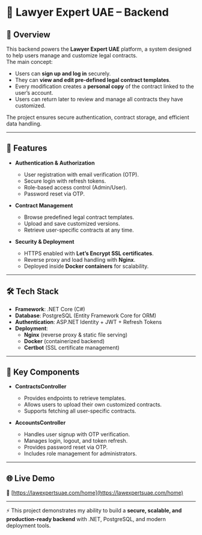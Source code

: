 # 📄 Lawyer Expert UAE – Backend

## 🔹 Overview  
This backend powers the **Lawyer Expert UAE** platform, a system designed to help users manage and customize legal contracts.  
The main concept:  
- Users can **sign up and log in** securely.  
- They can **view and edit pre-defined legal contract templates**.  
- Every modification creates a **personal copy** of the contract linked to the user’s account.  
- Users can return later to review and manage all contracts they have customized.  

The project ensures secure authentication, contract storage, and efficient data handling.

---

## 🚀 Features  
- **Authentication & Authorization**  
  - User registration with email verification (OTP).  
  - Secure login with refresh tokens.  
  - Role-based access control (Admin/User).  
  - Password reset via OTP.  

- **Contract Management**  
  - Browse predefined legal contract templates.  
  - Upload and save customized versions.  
  - Retrieve user-specific contracts at any time.  

- **Security & Deployment**  
  - HTTPS enabled with **Let’s Encrypt SSL certificates**.  
  - Reverse proxy and load handling with **Nginx**.  
  - Deployed inside **Docker containers** for scalability.  

---

## 🛠 Tech Stack  
- **Framework**: .NET Core (C#)  
- **Database**: PostgreSQL (Entity Framework Core for ORM)  
- **Authentication**: ASP.NET Identity + JWT + Refresh Tokens  
- **Deployment**:  
  - **Nginx** (reverse proxy & static file serving)  
  - **Docker** (containerized backend)  
  - **Certbot** (SSL certificate management)  

---

## 📂 Key Components  
- **ContractsController**  
  - Provides endpoints to retrieve templates.  
  - Allows users to upload their own customized contracts.  
  - Supports fetching all user-specific contracts.  

- **AccountsController**  
  - Handles user signup with OTP verification.  
  - Manages login, logout, and token refresh.  
  - Provides password reset via OTP.  
  - Includes role management for administrators.  

---

## 🌐 Live Demo  
🔗 [https://lawexpertsuae.com/home](https://lawexpertsuae.com/home)

---

⚡ This project demonstrates my ability to build a **secure, scalable, and production-ready backend** with .NET, PostgreSQL, and modern deployment tools.
